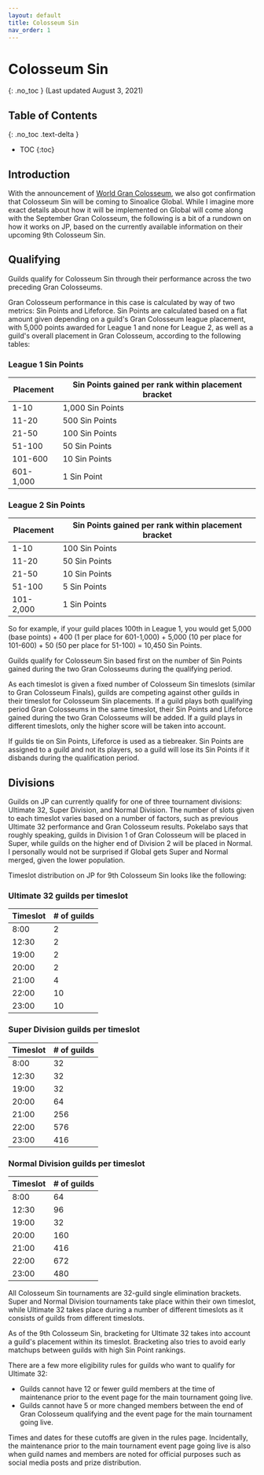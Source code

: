 ```yaml
---
layout: default
title: Colosseum Sin
nav_order: 1
---
```


# Colosseum Sin
{: .no_toc }
(Last updated August 3, 2021)

## Table of Contents
{: .no_toc .text-delta }

- TOC
{:toc}

## Introduction
With the announcement of [World Gran Colosseum](https://sinoalice.global/en/news/60e6a2d3), we also got confirmation that Colosseum Sin will be coming to Sinoalice Global. While I imagine more exact details about how it will be implemented on Global will come along with the September Gran Colosseum, the following is a bit of a rundown on how it works on JP, based on the currently available information on their upcoming 9th Colosseum Sin. 

## Qualifying

Guilds qualify for Colosseum Sin through their performance across the two preceding Gran Colosseums. 

Gran Colosseum performance in this case is calculated by way of two metrics: Sin Points and Lifeforce. Sin Points are calculated based on a flat amount given depending on a guild's Gran Colosseum league placement, with 5,000 points awarded for League 1 and none for League 2, as well as a guild's overall placement in Gran Colosseum, according to the following tables:

### League 1 Sin Points

| Placement | Sin Points gained per rank within placement bracket |
|---|---|
| 1-10 | 1,000 Sin Points |
| 11-20 | 500 Sin Points |
| 21-50 | 100 Sin Points |
| 51-100 | 50 Sin Points |
| 101-600 | 10 Sin Points |
| 601-1,000 | 1 Sin Point |

### League 2 Sin Points

| Placement | Sin Points gained per rank within placement bracket |
|---|---|
| 1-10 | 100 Sin Points |
| 11-20 | 50 Sin Points |
| 21-50 | 10 Sin Points |
| 51-100 | 5 Sin Points |
| 101-2,000 | 1 Sin Points |

So for example, if your guild places 100th in League 1, you would get
5,000 (base points) + 400 (1 per place for 601-1,000) + 5,000 (10 per place for 101-600) + 50 (50 per place for 51-100) = 10,450 Sin Points. 

Guilds qualify for Colosseum Sin based first on the number of Sin Points gained during the two Gran Colosseums during the qualifying period.

As each timeslot is given a fixed number of Colosseum Sin timeslots (similar to Gran Colosseum Finals), guilds are competing against other guilds in their timeslot for Colosseum Sin placements. If a guild plays both qualifying period Gran Colosseums in the same timeslot, their Sin Points and Lifeforce gained during the two Gran Colosseums will be added. If a guild plays in different timeslots, only the higher score will be taken into account.

If guilds tie on Sin Points, Lifeforce is used as a tiebreaker. Sin Points are assigned to a guild and not its players, so a guild will lose its Sin Points if it disbands during the qualification period.

## Divisions

Guilds on JP can currently qualify for one of three tournament divisions: Ultimate 32, Super Division, and Normal Division. The number of slots given to each timeslot varies based on a number of factors, such as previous Ultimate 32 performance and Gran Colosseum results. Pokelabo says that roughly speaking, guilds in Division 1 of Gran Colosseum will be placed in Super, while guilds on the higher end of Division 2 will be placed in Normal. I personally would not be surprised if Global gets Super and Normal merged, given the lower population.

Timeslot distribution on JP for 9th Colosseum Sin looks like the following: 

### Ultimate 32 guilds per timeslot
| Timeslot | # of guilds |
|---|---|
| 8:00 | 2 |
| 12:30 | 2 |
| 19:00 | 2 |
| 20:00 | 2 |
| 21:00 | 4 |
| 22:00 | 10 |
| 23:00 | 10 |

### Super Division guilds per timeslot
| Timeslot | # of guilds |
|---|---|
| 8:00 | 32 |
| 12:30 | 32 |
| 19:00 | 32 |
| 20:00 | 64 |
| 21:00 | 256 |
| 22:00 | 576 |
| 23:00 | 416 |

### Normal Division guilds per timeslot
| Timeslot | # of guilds |
|---|---|
| 8:00 | 64 |
| 12:30 | 96 |
| 19:00 | 32 |
| 20:00 | 160 |
| 21:00 | 416 |
| 22:00 | 672 |
| 23:00 | 480 |

All Colosseum Sin tournaments are 32-guild single elimination brackets. Super and Normal Division tournaments take place within their own timeslot, while Ultimate 32 takes place during a number of different timeslots as it consists of guilds from different timeslots. 

As of the 9th Colosseum Sin, bracketing for Ultimate 32 takes into account a guild's placement within its timeslot. Bracketing also tries to avoid early matchups between guilds with high Sin Point rankings. 

There are a few more eligibility rules for guilds who want to qualify for Ultimate 32:
- Guilds cannot have 12 or fewer guild members at the time of maintenance prior to the event page for the main tournament going live.
- Guilds cannot have 5 or more changed members between the end of Gran Colosseum qualifying and the event page for the main tournament going live. 

Times and dates for these cutoffs are given in the rules page. Incidentally, the maintenance prior to the main tournament event page going live is also when guild names and members are noted for official purposes such as social media posts and prize distribution.

